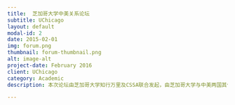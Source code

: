 ```yaml
---
title:  芝加哥大学中美关系论坛
subtitle: UChicago
layout: default
modal-id: 2
date: 2015-02-01
img: forum.png
thumbnail: forum-thumbnail.png
alt: image-alt
project-date: February 2016
client: UChicago
category: Academic
description: 本次论坛由芝加哥大学知行万里及CSSA联合发起，由芝加哥大学与中美两国其他八所高校联合举办，包括人民大学，北京大学，清华大学，哥伦比亚大学，纽约大学，乔治城大学，西北大学以及圣母大学。论坛旨在从多角度，客观并深入对中美关系面临的挑战和趋势进行富有建设性的对话。与会者将有机会与政界、商界与学界领袖接触，并且听取他们对中美关系在不同领域的具体发展的见解。同时，论坛将为全球领袖提供一个讨论中美关系的绝佳平台，并将关于两国关系的对话推进到一个新的阶段。

---
```

